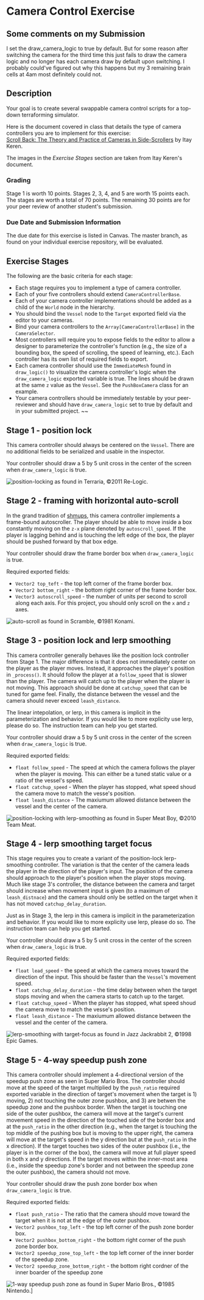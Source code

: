 # Camera Control Exercise


## Some comments on my Submission

I set the draw_camera_logic to true by default. But for some reason after switching the camera for the third time this just fails to draw the camera logic
and no longer has each camera draw by default upon switching. I probably could've figured out why this happens but my 3 remaining brain cells at 4am most definitely could not.


## Description

Your goal is to create several swappable camera control scripts for a top-down terraforming simulator.

Here is the document covered in class that details the type of camera controllers you are to implement for this exercise:  
[Scroll Back: The Theory and Practice of Cameras in Side-Scrollers](https://docs.google.com/document/d/1iNSQIyNpVGHeak6isbP6AHdHD50gs8MNXF1GCf08efg/pub) by Itay Keren.  

The images in the *Exercise Stages* section are taken from Itay Keren's document.

### Grading

Stage 1 is worth 10 points. Stages 2, 3, 4, and 5 are worth 15 points each. The stages are worth a total of 70 points. The remaining 30 points are for your peer review of another student's submission.

### Due Date and Submission Information

The due date for this exercise is listed in Canvas. The master branch, as found on your individual exercise repository, will be evaluated.

## Exercise Stages 

The following are the basic criteria for each stage:
* Each stage requires you to implement a type of camera controller. 
* Each of your five controllers should extend `CameraControllerBase`. 
* Each of your camera controller implementations should be added as a child of the `World` node in the hierarchy.
* You should bind the `Vessel` node to the `Target` exported field via the editor to your cameras.
* Bind your camera controllers to the `Array[CameraControllerBase]` in the `CameraSelector`.
* Most controllers will require you to expose fields to the editor to allow a designer to parameterize the controller's function (e.g., the size of a bounding box, the speed of scrolling, the speed of learning, etc.). Each controller has its own list of required fields to export.
* Each camera controller should use the `ImmediateMesh` found in `draw_logic()` to visualize the camera controller's logic when the `draw_camera_logic` exported variable is true. The lines should be drawn at the same `z` value as the `Vessel`. See the `PushBoxCamera` class for an example.
* Your camera controllers should be immediately testable by your peer-reviewer and should have `draw_camera_logic` set to true by default and in your submitted project.
~~
## Stage 1 - position lock

This camera controller should always be centered on the `Vessel`. There are no additional fields to be serialized and usable in the inspector.

Your controller should draw a 5 by 5 unit cross in the center of the screen when `draw_camera_logic` is true. 

![position-locking](https://lh6.googleusercontent.com/Bh_vzER7pXFZgRMsi158LA_q3Dg9LnykuR1cW3f8K8hgSI-BlNKLfocuGAhHRxbrcaeadtay_MgS55CO4eD0jyDIy0QB9SvAPHFnWQlDMKfN9QQJkL4RxAKc28_ymrCz) as found in Terraria, ©2011 Re-Logic.

## Stage 2 - framing with horizontal auto-scroll

In the grand tradition of [shmups](http://www.shmups.com/), this camera controller implements a frame-bound autoscroller. The player should be able to move inside a box constantly moving on the `z-x` plane denoted by `autoscroll_speed`. If the player is lagging behind and is touching the left edge of the box, the player should be pushed forward by that box edge.

Your controller should draw the frame border box when `draw_camera_logic` is true. 

Required exported fields:
* `Vector2 top_teft` - the top left corner of the frame border box.
* `Vector2 bottom_right` - the bottom right corner of the frame border box.
* `Vector3 autoscroll_speed` - the number of units per second to scroll along each axis. For this project, you should only scroll on the `x` and `z` axes.

![auto-scroll](https://lh3.googleusercontent.com/ob8Z5bAdjxI6C9hgzL1-EcIPNeUCxCGHuOK7TaQoGtkq0iczuaSw3usLF9oYhqJfrRWQTmsRFTNqoYNoX9KjHTsuOC_auBY68C24FQEN-a3a11bM25xQdfAZ8Ls7RuxS) as found in Scramble, ©1981 Konami.

## Stage 3 - position lock and lerp smoothing

This camera controller generally behaves like the position lock controller from Stage 1. The major difference is that it does not immediately center on the player as the player moves. Instead, it approaches the player's position in `_process()`. It should follow the player at a `follow_speed` that is slower than the player. The camera will catch up to the player when the player is not moving. This approach should be done at `catchup_speed` that can be tuned for game feel. Finally, the distance between the vessel and the camera should never exceed `leash_distance`.

The linear intepolation, or lerp, in this camera is implicit in the parameterization and behavior. If you would like to more explicity use lerp, please do so. The instruction team can help you get started.

Your controller should draw a 5 by 5 unit cross in the center of the screen when `draw_camera_logic` is true.

Required exported fields:
* `float follow_speed` - The speed at which the camera follows the player when the player is moving. This can either be a tuned static value or a ratio of the vessel's speed. 
* `float catchup_speed` - When the player has stopped, what speed shoud the camera move to match the vesse's position.
* `float leash_distance` - The maxiumum allowed distance between the vessel and the center of the camera.

![position-locking with lerp-smoothing](https://lh3.googleusercontent.com/Lo1c9W3Yo0VQzf6mxAssaqXS7RoELziUwPbowklnCsI4BiqR46vYeejQPhjgZla3AR6INwVy6tCoXog4_Yc85DmlPcOapN_DjoRz6CRgD3nvTaGWkPm3cmaNpKj2tWiO) as found in Super Meat Boy, ©2010 Team Meat.

## Stage 4 - lerp smoothing target focus

This stage requires you to create a variant of the position-lock lerp-smoothing controller. The variation is that the center of the camera leads the player in the direction of the player's input. The position of the camera should approach to the player's position when the player stops moving. Much like stage 3's controller, the distance between the camera and target should increase when movement input is given (to a maximum of `leash_distnace`) and the camera should only be settled on the target when it has not moved `catchup_delay_duration`.

Just as in Stage 3, the lerp in this camera is implicit in the parameterization and behavior. If you would like to more explicity use lerp, please do so. The instruction team can help you get started.

Your controller should draw a 5 by 5 unit cross in the center of the screen when `draw_camera_logic` is true.

Required exported fields:
* `float lead_speed` - the speed at which the camera moves toward the direction of the input. This should be faster than the `Vessel`'s movement speed.
* `float catchup_delay_duration` - the time delay between when the target stops moving and when the camera starts to catch up to the target.
* `float catchup_speed` - When the player has stopped, what speed shoud the camera move to match the vesse's position.
* `float leash_distance` - The maxiumum allowed distance between the vessel and the center of the camera.

![lerp-smoothing with target-focus](https://lh3.googleusercontent.com/-zeUJrdvmQnbB8stwBJ-P9spyZVEJIHtxDATQPkniX1hc35Y6oCLXQaqfcCmKn_Sd1cXSHN2MF2BWn1SLmoAvQbg6rCC6h_HQtqEkplanN3iaXjNgDdixCf5SSdw-YTm) as found in Jazz Jackrabbit 2, ©1998 Epic Games.

## Stage 5 - 4-way speedup push zone

This camera controller should implement a 4-directional version of the speedup push zone as seen in Super Mario Bros. The controller should move at the speed of the target multiplied by the `push_ratio` required exported variable in the direction of target's movement when the target is 1) moving, 2) not touching the outer zone pushbox, and 3) are betwen the speedup zone and the pushbox border. When the target is touching one side of the outer pushbox, the camera will move at the target's current movement speed in the direction of the touched side of the border box and at the `push_ratio` in the other direction (e.g., when the target is touching the top middle of the pushing box but is moving to the upper right, the camera will move at the target's speed in the y direction but at the `push_ratio` in the x direction). If the target touches two sides of the outer pushbox (i.e., the player is in the corner of the box), the camera will move at full player speed in both x and y directions. If the target moves within the inner-most area (i.e., inside the speedup zone's border and not between the speedup zone the outer pushbox), the camera should not move.

Your controller should draw the push zone border box when `draw_camera_logic` is true. 

Required exported fields:
* `float push_ratio` - The ratio that the camera should move toward the target when it is not at the edge of the outer pushbox.
* `Vector2 pushbox_top_left` - the top left corner of the push zone border box.
* `Vector2 pushbox_bottom_right` - the bottom right corner of the push zone border box.
* `Vector2 speedup_zone_top_left` - the top left corner of the inner border of the speedup zone.
* `Vector2 speedup_zone_bottom_right` - the bottom right cordner of the inner boarder of the speedup zone


![1-way speedup push zone](https://lh6.googleusercontent.com/uuYbEkabfImuD-zi06EV57-pWfdrM7fcFsZxFXZVIfr5dFijpk_AXeRkR9K55wiqYl6IH7bMc15SEr8YzQFmHiBdvk6WntvSmkTvdDupe1y57R33AkxEXiDYif4AOUEY) as found in Super Mario Bros., ©1985 Nintendo.]
